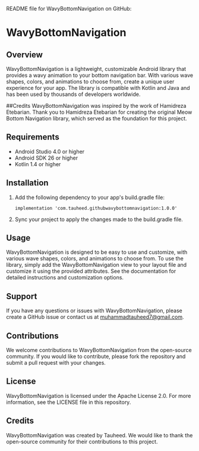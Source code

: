 README file for WavyBottomNavigation on GitHub:

# WavyBottomNavigation

## Overview

WavyBottomNavigation is a lightweight, customizable Android library that provides a wavy animation to your bottom navigation bar. With various wave shapes, colors, and animations to choose from, create a unique user experience for your app. The library is compatible with Kotlin and Java and has been used by thousands of developers worldwide.

##Credits
WavyBottomNavigation was inspired by the work of Hamidreza Etebarian. Thank you to Hamidreza Etebarian for creating the original Meow Bottom Navigation library, which served as the foundation for this project.

## Requirements

- Android Studio 4.0 or higher
- Android SDK 26 or higher
- Kotlin 1.4 or higher

## Installation

1. Add the following dependency to your app's build.gradle file:

   ```
   implementation 'com.tauheed.githubwavybottomnavigation:1.0.0'
   ```

2. Sync your project to apply the changes made to the build.gradle file.

## Usage

WavyBottomNavigation is designed to be easy to use and customize, with various wave shapes, colors, and animations to choose from. To use the library, simply add the WavyBottomNavigation view to your layout file and customize it using the provided attributes. See the documentation for detailed instructions and customization options.

## Support

If you have any questions or issues with WavyBottomNavigation, please create a GitHub issue or contact us at muhammadtauheed7@gmail.com.

## Contributions

We welcome contributions to WavyBottomNavigation from the open-source community. If you would like to contribute, please fork the repository and submit a pull request with your changes.

## License

WavyBottomNavigation is licensed under the Apache License 2.0. For more information, see the LICENSE file in this repository.

## Credits

WavyBottomNavigation was created by Tauheed. We would like to thank the open-source community for their contributions to this project.